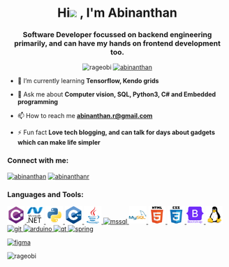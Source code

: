<h1 align="center">Hi<img src="https://media.giphy.com/media/hvRJCLFzcasrR4ia7z/giphy.gif" width="40px"> , I'm Abinanthan</h1>
<h3 align="center">Software Developer focussed on backend engineering primarily, and can have my hands on frontend development too.</h3>

<p align="center"> 
  <img src="https://komarev.com/ghpvc/?username=rageobi&label=Profile%20views&color=4d0db7&style=flat" alt="rageobi" />
  <a href="https://twitter.com/abinanthan" target="blank"><img src="https://img.shields.io/twitter/follow/abinanthan?logo=twitter&style=for-the-badge" alt="abinanthan" /></a> 
</p>

- 🌱 I’m currently learning **Tensorflow, Kendo grids**

- 💬 Ask me about **Computer vision, SQL, Python3, C# and Embedded programming**

- 📫 How to reach me **abinanthan.r@gmail.com**

- ⚡ Fun fact **Love tech blogging, and can talk for days about gadgets which can make life simpler**

<h3 align="left">Connect with me:</h3>
<p align="left">
<a href="https://twitter.com/abinanthan" target="blank"><img align="center" src="https://cdn.jsdelivr.net/npm/simple-icons@3.0.1/icons/twitter.svg" alt="abinanthan" height="30" width="40" /></a>
<a href="https://linkedin.com/in/abinanthanr" target="blank"><img align="center" src="https://cdn.jsdelivr.net/npm/simple-icons@3.0.1/icons/linkedin.svg" alt="abinanthanr" height="30" width="40" /></a>
</p>

<h3 align="left">Languages and Tools:</h3>
<p align="left">
    <a href="https://www.w3schools.com/cs/" target="_blank"> <img src="https://raw.githubusercontent.com/devicons/devicon/master/icons/csharp/csharp-original.svg" alt="csharp" width="40" height="40"/> </a>
    <a href="https://dotnet.microsoft.com/" target="_blank"> <img src="https://raw.githubusercontent.com/devicons/devicon/master/icons/dot-net/dot-net-original-wordmark.svg" alt="dotnet" width="40" height="40"/> </a> 
  <a href="https://www.python.org" target="_blank"> <img src="https://raw.githubusercontent.com/devicons/devicon/master/icons/python/python-original.svg" alt="python" width="40" height="40"/> </a>
  <a href="https://www.w3schools.com/cpp/" target="_blank"> <img src="https://raw.githubusercontent.com/devicons/devicon/master/icons/cplusplus/cplusplus-original.svg" alt="cplusplus" width="40" height="40"/> </a> 
    <a href="https://www.java.com" target="_blank"> <img src="https://raw.githubusercontent.com/devicons/devicon/master/icons/java/java-original.svg" alt="java" width="40" height="40"/> </a> 
  <a href="https://www.microsoft.com/en-us/sql-server" target="_blank"> <img src="https://cdn.worldvectorlogo.com/logos/microsoft-sql-server.svg" alt="mssql" width="40" height="40"/> </a> 
      <a href="https://www.mysql.com/" target="_blank"> <img src="https://raw.githubusercontent.com/devicons/devicon/master/icons/mysql/mysql-original-wordmark.svg" alt="mysql" width="40" height="40"/> </a> 
    <a href="https://www.w3.org/html/" target="_blank"> <img src="https://raw.githubusercontent.com/devicons/devicon/master/icons/html5/html5-original-wordmark.svg" alt="html5" width="40" height="40"/> </a>
  <a href="https://www.w3schools.com/css/" target="_blank"> <img src="https://raw.githubusercontent.com/devicons/devicon/master/icons/css3/css3-original-wordmark.svg" alt="css3" width="40" height="40"/> </a> 
    <a href="https://getbootstrap.com" target="_blank"> <img src="https://raw.githubusercontent.com/devicons/devicon/master/icons/bootstrap/bootstrap-plain-wordmark.svg" alt="bootstrap" width="40" height="40"/> </a> 
      <a href="https://www.linux.org/" target="_blank"> <img src="https://raw.githubusercontent.com/devicons/devicon/master/icons/linux/linux-original.svg" alt="linux" width="40" height="40"/> </a> 
  <a href="https://git-scm.com/" target="_blank"> <img src="https://www.vectorlogo.zone/logos/git-scm/git-scm-icon.svg" alt="git" width="40" height="40"/> </a> 
   <a href="https://www.arduino.cc/" target="_blank"> <img src="https://cdn.worldvectorlogo.com/logos/arduino-1.svg" alt="arduino" width="40" height="40"/> </a>   
  <a href="https://www.qt.io/" target="_blank"> <img src="https://upload.wikimedia.org/wikipedia/commons/0/0b/Qt_logo_2016.svg" alt="qt" width="40" height="40"/> </a> 
  <a href="https://spring.io/" target="_blank"> <img src="https://www.vectorlogo.zone/logos/springio/springio-icon.svg" alt="spring" width="40" height="40"/> </a> </p>
  <a href="https://www.figma.com/" target="_blank"> <img src="https://www.vectorlogo.zone/logos/figma/figma-icon.svg" alt="figma" width="40" height="40"/> </a> 
<p><img align="left" src="https://github-readme-stats.vercel.app/api/top-langs?username=rageobi&show_icons=true&locale=en&layout=compact" alt="rageobi" /></p>


